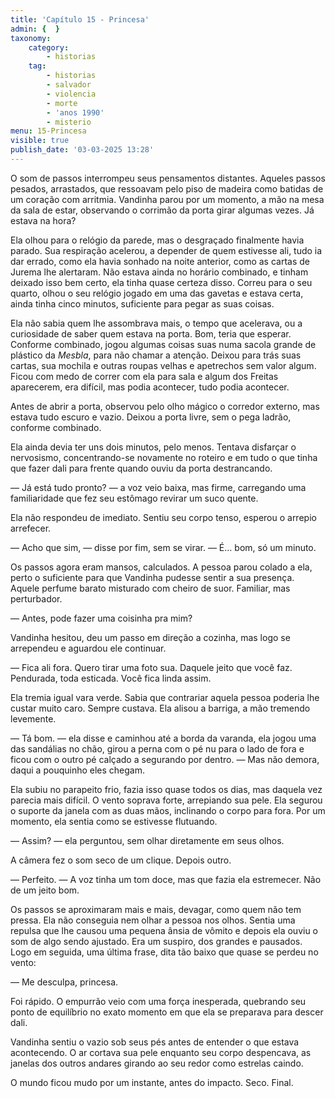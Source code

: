 ```yaml
---
title: 'Capítulo 15 - Princesa'
admin: {  }
taxonomy:
    category:
        - historias
    tag:
        - historias
        - salvador
        - violencia
        - morte
        - 'anos 1990'
        - misterio
menu: 15-Princesa
visible: true
publish_date: '03-03-2025 13:28'
---
```


O som de passos interrompeu seus pensamentos distantes. Aqueles passos pesados, arrastados, que ressoavam pelo piso de madeira como batidas de um coração com arritmia. Vandinha parou por um momento, a mão na mesa da sala de estar, observando o corrimão da porta girar algumas vezes. Já estava na hora?

Ela olhou para o relógio da parede, mas o desgraçado finalmente havia parado. Sua respiração acelerou, a depender de quem estivesse ali, tudo ia dar errado, como ela havia sonhado na noite anterior, como as cartas de Jurema lhe alertaram. Não estava ainda no horário combinado, e tinham deixado isso bem certo, ela tinha quase certeza disso. Correu para o seu quarto, olhou o seu relógio jogado em uma das gavetas e estava certa, ainda tinha cinco minutos, suficiente para pegar as suas coisas.

Ela não sabia quem lhe assombrava mais, o tempo que acelerava, ou a curiosidade de saber quem estava na porta. Bom, teria que esperar. Conforme combinado, jogou algumas coisas suas numa sacola grande de plástico da *Mesbla*, para não chamar a atenção. Deixou para trás suas cartas, sua mochila e outras roupas velhas e apetrechos sem valor algum. Ficou com medo de correr com ela para sala e algum dos Freitas aparecerem, era difícil, mas podia acontecer, tudo podia acontecer.

Antes de abrir a porta, observou pelo olho mágico o corredor externo, mas estava tudo escuro e vazio. Deixou a porta livre, sem o pega ladrão, conforme combinado.

Ela ainda devia ter uns dois minutos, pelo menos. Tentava disfarçar o nervosismo, concentrando-se novamente no roteiro e em tudo o que tinha que fazer dali para frente quando ouviu da porta destrancando.

— Já está tudo pronto? — a voz veio baixa, mas firme, carregando uma familiaridade que fez seu estômago revirar um suco quente.

Ela não respondeu de imediato. Sentiu seu corpo tenso, esperou o arrepio arrefecer.

— Acho que sim, — disse por fim, sem se virar. — É… bom, só um minuto.

Os passos agora eram mansos, calculados. A pessoa parou colado a ela, perto o suficiente para que Vandinha pudesse sentir a sua presença. Aquele perfume barato misturado com cheiro de suor. Familiar, mas perturbador.

— Antes, pode fazer uma coisinha pra mim?

Vandinha hesitou, deu um passo em direção a cozinha, mas logo se arrependeu e aguardou ele continuar.

— Fica ali fora. Quero tirar uma foto sua. Daquele jeito que você faz. Pendurada, toda esticada. Você fica linda assim.

Ela tremia igual vara verde. Sabia que contrariar aquela pessoa poderia lhe custar muito caro. Sempre custava. Ela alisou a barriga, a mão tremendo levemente.

— Tá bom. — ela disse e caminhou até a borda da varanda, ela jogou uma das sandálias no chão, girou a perna com o pé nu para o lado de fora e ficou com o outro pé calçado a segurando por dentro. — Mas não demora, daqui a pouquinho eles chegam.

Ela subiu no parapeito frio, fazia isso quase todos os dias, mas daquela vez parecia mais difícil. O vento soprava forte, arrepiando sua pele. Ela segurou o suporte da janela com as duas mãos, inclinando o corpo para fora. Por um momento, ela sentia como se estivesse flutuando.

— Assim? — ela perguntou, sem olhar diretamente em seus olhos.

A câmera fez o som seco de um clique. Depois outro.

— Perfeito. — A voz tinha um tom doce, mas que fazia ela estremecer. Não de um jeito bom.

Os passos se aproximaram mais e mais, devagar, como quem não tem pressa. Ela não conseguia nem olhar a pessoa nos olhos. Sentia uma repulsa que lhe causou uma pequena ânsia de vômito e depois ela ouviu o som de algo sendo ajustado. Era um suspiro, dos grandes e pausados. Logo em seguida, uma última frase, dita tão baixo que quase se perdeu no vento:

— Me desculpa, princesa.

Foi rápido. O empurrão veio com uma força inesperada, quebrando seu ponto de equilíbrio no exato momento em que ela se preparava para descer dali.

Vandinha sentiu o vazio sob seus pés antes de entender o que estava acontecendo. O ar cortava sua pele enquanto seu corpo despencava, as janelas dos outros andares girando ao seu redor como estrelas caindo.

O mundo ficou mudo por um instante, antes do impacto. Seco. Final.